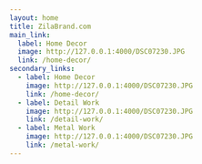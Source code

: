 ```yaml
---
layout: home
title: ZilaBrand.com
main_link:
  label: Home Decor
  image: http://127.0.0.1:4000/DSC07230.JPG
  link: /home-decor/
secondary_links:
  - label: Home Decor
    image: http://127.0.0.1:4000/DSC07230.JPG
    link: /home-decor/
  - label: Detail Work
    image: http://127.0.0.1:4000/DSC07230.JPG
    link: /detail-work/
  - label: Metal Work
    image: http://127.0.0.1:4000/DSC07230.JPG
    link: /metal-work/
---
```

